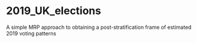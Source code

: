 # 2019_UK_elections
A simple MRP approach to obtaining a post-stratification frame of estimated 2019 voting patterns 
